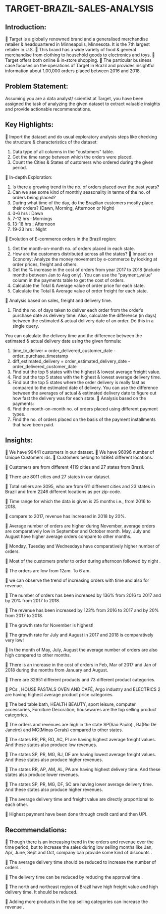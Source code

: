 # TARGET-BRAZIL-SALES-ANALYSIS

## Introduction:
	Target is a globally renowned brand and a generalised merchandise retailer & headquartered in Minneapolis, Minnesota. It is the 7th largest retailer in U.S.
	This brand has a wide variety of food & general merchandise from clothing to household goods to electronics and toys.
	Target offers both online & in-store shopping.
	The particular business case focuses on the operations of Target in Brazil and provides insightful information about 1,00,000 orders placed between 2016 and 2018.

## Problem Statement:
Assuming you are a data analyst/ scientist at Target, you have been assigned the task of analyzing the given dataset to extract valuable insights and provide actionable recommendations.


## Key Highlights:
	Import the dataset and do usual exploratory analysis steps like checking the structure & characteristics of the dataset:
1.	Data type of all columns in the "customers" table.
2.	Get the time range between which the orders were placed.
3.	Count the Cities & States of customers who ordered during the given period.
 
	In-depth Exploration:
1.	Is there a growing trend in the no. of orders placed over the past years?
2.	Can we see some kind of monthly seasonality in terms of the no. of orders being placed?
3.	During what time of the day, do the Brazilian customers mostly place their orders? (Dawn, Morning, Afternoon or Night)
1.	0-6 hrs : Dawn
2.	7-12 hrs : Mornings
3.	13-18 hrs : Afternoon
4.	19-23 hrs : Night

	Evolution of E-commerce orders in the Brazil region:
1.	Get the month-on-month no. of orders placed in each state.
2.	How are the customers distributed across all the states?
	Impact on Economy: Analyze the money movement by e-commerce by looking at order prices, freight and others.
1.	Get the % increase in the cost of orders from year 2017 to 2018 (include months between Jan to Aug
only).
You can use the "payment_value" column in the payments table to get the cost of orders.
2.	Calculate the Total & Average value of order price for each state.
3.	Calculate the Total & Average value of order freight for each state.

 

	Analysis based on sales, freight and delivery time.
1.	Find the no. of days taken to deliver each order from the order’s purchase date as delivery time. Also, calculate the difference (in days) between the estimated & actual delivery date of an order. Do this in a single query.

You can calculate the delivery time and the difference between the estimated & actual delivery date using the given
formula:
1.	time_to_deliver = order_delivered_customer_date - order_purchase_timestamp
2.	diff_estimated_delivery = order_estimated_delivery_date - order_delivered_customer_date
2.	Find out the top 5 states with the highest & lowest average freight value.
3.	Find out the top 5 states with the highest & lowest average delivery time.
4.	Find out the top 5 states where the order delivery is really fast as compared to the estimated date of delivery. You can use the difference between the averages of actual & estimated delivery date to figure out how fast the delivery was for each state.
	Analysis based on the payments:
1.	Find the month-on-month no. of orders placed using different payment types.
2.	Find the no. of orders placed on the basis of the payment installments that have been paid.


## Insights:
	We have 99441 customers in our dataset.
	We have 96096 number of Unique Customers ids.
	Customers belong to 14994 different locations.

	Customers are from different 4119 cities and 27 states from Brazil.

	There are 8011 cities and 27 states in our dataset.

	Total sellers are 3095, who are from 611 different cities and 23 states in Brazil and from 2246 different locations as per zip-code.

	Time range for which the data is given is 25 months i.e., from 2016 to 2018.

	compare to 2017, revenue has increased in 2018 by 20%.

	Average number of orders are higher during November, average orders are comparatively low in September and October month. May, July and August have higher average orders compare to other months.

	Monday, Tuesday and Wednesdays have comparatively higher number of orders.

	Most of the customers prefer to order during afternoon followed by night .

	The orders are low from 12am. To 6 am.

	we can observe the trend of increasing orders with time and also for revenue.

	The number of orders has been increased by 136% from 2016 to 2017 and by 20% from 2017 to 2018.

	The revenue has been increased by 123% from 2016 to 2017 and by 20% from 2017 to 2018.

	The growth rate for November is highest!

	The growth rate for July and August in 2017 and 2018 is comparatively very low!

	In the month of May, July, August the average number of orders are also high compared to other months.

	There is an increase in the cost of orders in Feb, Mar of 2017 and Jan of 2018 during the months from January and August.

	There are 32951 different products and 73 different product categories.

	PCs , HOUSE PASTALS OVEN AND CAFÉ, Argo industry and ELECTRICS 2 are having highest average product price categories.

	The bed table bath, HEALTH BEAUTY, sport leisure, computer accessories, Furniture Decoration, housewares are the top
selling product categories. 

	The orders and revenues are high in the state SP(Sao Paulo) , RJ(Rio De Janeiro) and MG(Minas Gerais) compared to other states.

	The states RR, PB, RO, AC, PI are having highest average freight values. And these states also produce low revenues.

	The states SP, PR, MG, RJ, DF are having lowest average freight values. And these states also produce higher revenues.

	The states RR, AP, AM, AL, PA are having highest delivery time. And these states also produce lower revenues.

	The states SP, PR, MG, DF, SC are having lower average delivery time. And these states also produce higher revenues.

	The average delivery time and freight value are directly proportional to each other.

	Highest payment have been done through credit card and then UPI.


## Recommendations:
	Though there is an increasing trend in the orders and revenue over the time period, but to increase the sales during low
selling months like Jan, Apr, June, Sept and Oct, company can provide some kind of discounts .

	The average delivery time should be reduced to increase the number of orders .

	The delivery time can be reduced by reducing the approval time .

	The north and northeast region of Brazil have high freight value and high delivery time. It should be reduced.

	Adding more products in the top selling categories can increase the revenue .
